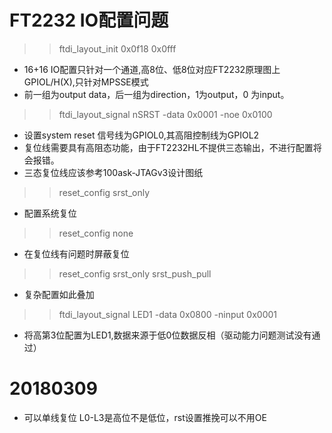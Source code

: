 # FT2232 IO配置问题

>> ftdi_layout_init 0x0f18 0x0fff

* 16+16 IO配置只针对一个通道,高8位、低8位对应FT2232原理图上GPIOL/H(X),只针对MPSSE模式
* 前一组为output data，后一组为direction，1为output，0 为input。

>> ftdi_layout_signal nSRST -data 0x0001 -noe 0x0100

* 设置system reset 信号线为GPIOL0,其高阻控制线为GPIOL2
* 复位线需要具有高阻态功能，由于FT2232HL不提供三态输出，不进行配置将会报错。
* 三态复位线应该参考100ask-JTAGv3设计图纸

>> reset_config srst_only

* 配置系统复位

>> reset_config none

* 在复位线有问题时屏蔽复位

>> reset_config srst_only srst_push_pull

* 复杂配置如此叠加

>> ftdi_layout_signal LED1 -data 0x0800 -ninput 0x0001

* 将高第3位配置为LED1,数据来源于低0位数据反相（驱动能力问题测试没有通过）


# 20180309 
* 可以单线复位 L0-L3是高位不是低位，rst设置推挽可以不用OE 

